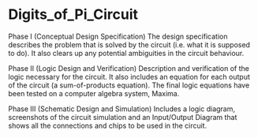 # Digits_of_Pi_Circuit

Phase I (Conceptual Design Specification)
The design specification describes the problem that is solved by the circuit (i.e. what it is supposed to do). It also clears up any potential ambiguities in the circuit behaviour.

Phase II (Logic Design and Verification)
Description and verification of the logic necessary for the circuit. It also includes an equation for each output of the circuit (a sum-of-products equation).
The final logic equations have been tested on a computer algebra system, Maxima.

Phase III (Schematic Design and Simulation)
Includes a logic diagram, screenshots of the circuit simulation and an Input/Output Diagram that shows all the connections and chips to be used in the circuit.
